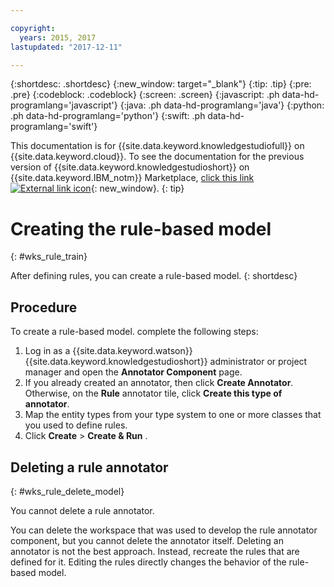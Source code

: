 ```yaml
---

copyright:
  years: 2015, 2017
lastupdated: "2017-12-11"

---
```


{:shortdesc: .shortdesc}
{:new_window: target="_blank"}
{:tip: .tip}
{:pre: .pre}
{:codeblock: .codeblock}
{:screen: .screen}
{:javascript: .ph data-hd-programlang='javascript'}
{:java: .ph data-hd-programlang='java'}
{:python: .ph data-hd-programlang='python'}
{:swift: .ph data-hd-programlang='swift'}

This documentation is for {{site.data.keyword.knowledgestudiofull}} on {{site.data.keyword.cloud}}. To see the documentation for the previous version of {{site.data.keyword.knowledgestudioshort}} on {{site.data.keyword.IBM_notm}} Marketplace, [click this link ![External link icon](../../icons/launch-glyph.svg "External link icon")](https://console.bluemix.net/docs/services/knowledge-studio/rule-annotator-model-create.html){: new_window}.
{: tip}

# Creating the rule-based model
{: #wks_rule_train}

After defining rules, you can create a rule-based model.
{: shortdesc}

## Procedure

To create a rule-based model. complete the following steps:

1. Log in as a {{site.data.keyword.watson}} {{site.data.keyword.knowledgestudioshort}} administrator or project manager and open the **Annotator Component** page.
1. If you already created an annotator, then click **Create Annotator**. Otherwise, on the **Rule** annotator tile, click **Create this type of annotator**.
1. Map the entity types from your type system to one or more classes that you used to define rules.
1. Click **Create** &gt; **Create &amp; Run** .

## Deleting a rule annotator
{: #wks_rule_delete_model}

You cannot delete a rule annotator.

You can delete the workspace that was used to develop the rule annotator component, but you cannot delete the annotator itself. Deleting an annotator is not the best approach. Instead, recreate the rules that are defined for it. Editing the rules directly changes the behavior of the rule-based model.
